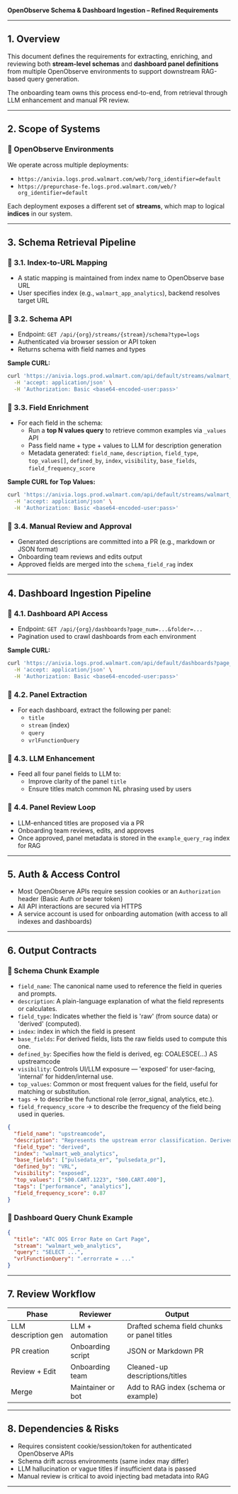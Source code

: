 **OpenObserve Schema & Dashboard Ingestion – Refined Requirements**

---

## 1. Overview

This document defines the requirements for extracting, enriching, and reviewing both **stream-level schemas** and **dashboard panel definitions** from multiple OpenObserve environments to support downstream RAG-based query generation.

The onboarding team owns this process end-to-end, from retrieval through LLM enhancement and manual PR review.

---

## 2. Scope of Systems

### 🔹 OpenObserve Environments

We operate across multiple deployments:

- `https://anivia.logs.prod.walmart.com/web/?org_identifier=default`
- `https://prepurchase-fe.logs.prod.walmart.com/web/?org_identifier=default`

Each deployment exposes a different set of **streams**, which map to logical **indices** in our system.

---

## 3. Schema Retrieval Pipeline

### 🔸 3.1. Index-to-URL Mapping

- A static mapping is maintained from index name to OpenObserve base URL
- User specifies index (e.g., `walmart_app_analytics`), backend resolves target URL

### 🔸 3.2. Schema API

- Endpoint: `GET /api/{org}/streams/{stream}/schema?type=logs`
- Authenticated via browser session or API token
- Returns schema with field names and types

**Sample CURL:**

```bash
curl 'https://anivia.logs.prod.walmart.com/api/default/streams/walmart_app_analytics/schema?type=logs' \
  -H 'accept: application/json' \
  -H 'Authorization: Basic <base64-encoded-user:pass>'
```

### 🔸 3.3. Field Enrichment

- For each field in the schema:
  - Run a **top N values query** to retrieve common examples via `_values` API
  - Pass field name + type + values to LLM for description generation
  - Metadata generated: `field_name`, `description`, `field_type`, `top_values[]`, `defined_by`, `index`, `visibility`, `base_fields`, `field_frequency_score`

**Sample CURL for Top Values:**

```bash
curl 'https://anivia.logs.prod.walmart.com/api/default/streams/walmart_app_analytics/_values?fields=page_nm&size=10' \
  -H 'accept: application/json' \
  -H 'Authorization: Basic <base64-encoded-user:pass>'
```

### 🔸 3.4. Manual Review and Approval

- Generated descriptions are committed into a PR (e.g., markdown or JSON format)
- Onboarding team reviews and edits output
- Approved fields are merged into the `schema_field_rag` index

---

## 4. Dashboard Ingestion Pipeline

### 🔸 4.1. Dashboard API Access

- Endpoint: `GET /api/{org}/dashboards?page_num=...&folder=...`
- Pagination used to crawl dashboards from each environment

**Sample CURL:**

```bash
curl 'https://anivia.logs.prod.walmart.com/api/default/dashboards?page_num=0&page_size=1000&sort_by=name&desc=false&folder=<folder_id>' \
  -H 'accept: application/json' \
  -H 'Authorization: Basic <base64-encoded-user:pass>'
```

### 🔸 4.2. Panel Extraction

- For each dashboard, extract the following per panel:
  - `title`
  - `stream` (index)
  - `query`
  - `vrlFunctionQuery`

### 🔸 4.3. LLM Enhancement

- Feed all four panel fields to LLM to:
  - Improve clarity of the panel `title`
  - Ensure titles match common NL phrasing used by users

### 🔸 4.4. Panel Review Loop

- LLM-enhanced titles are proposed via a PR
- Onboarding team reviews, edits, and approves
- Once approved, panel metadata is stored in the `example_query_rag` index for RAG

---

## 5. Auth & Access Control

- Most OpenObserve APIs require session cookies or an `Authorization` header (Basic Auth or bearer token)
- All API interactions are secured via HTTPS
- A service account is used for onboarding automation (with access to all indexes and dashboards)

---

## 6. Output Contracts

### 🔸 Schema Chunk Example

- `field_name`: The canonical name used to reference the field in queries and prompts.
- `description`: A plain-language explanation of what the field represents or calculates.
- `field_type`: Indicates whether the field is 'raw' (from source data) or 'derived' (computed).
- `index`: index in which the field is present
- `base_fields`: For derived fields, lists the raw fields used to compute this one.
- `defined_by`: Specifies how the field is derived, eg: COALESCE(...) AS upstreamcode
- `visibility`: Controls UI/LLM exposure — 'exposed' for user-facing, 'internal' for hidden/internal use.
- `top_values`: Common or most frequent values for the field, useful for matching or substitution.
- `tags` → to describe the functional role (error_signal, analytics, etc.).
- `field_frequency_score` → to describe the frequency of the field being used in queries.

```json
{
  "field_name": "upstreamcode",
  "description": "Represents the upstream error classification. Derived from pulsedata_er and pulsedata_pr.",
  "field_type": "derived",
  "index": "walmart_web_analytics",
  "base_fields": ["pulsedata_er", "pulsedata_pr"],
  "defined_by": "VRL",
  "visibility": "exposed",
  "top_values": ["500.CART.1223", "500.CART.400"],
  "tags": ["performance", "analytics"],
  "field_frequency_score": 0.87
}
```

### 🔸 Dashboard Query Chunk Example

```json
{
  "title": "ATC OOS Error Rate on Cart Page",
  "stream": "walmart_web_analytics",
  "query": "SELECT ...",
  "vrlFunctionQuery": ".errorrate = ..."
}
```

---

## 7. Review Workflow

| Phase               | Reviewer          | Output                                      |
| ------------------- | ----------------- | ------------------------------------------- |
| LLM description gen | LLM + automation  | Drafted schema field chunks or panel titles |
| PR creation         | Onboarding script | JSON or Markdown PR                         |
| Review + Edit       | Onboarding team   | Cleaned-up descriptions/titles              |
| Merge               | Maintainer or bot | Add to RAG index (schema or example)        |

---

## 8. Dependencies & Risks

- Requires consistent cookie/session/token for authenticated OpenObserve APIs
- Schema drift across environments (same index may differ)
- LLM hallucination or vague titles if insufficient data is passed
- Manual review is critical to avoid injecting bad metadata into RAG

---


